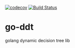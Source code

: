 [![codecov](https://codecov.io/gh/sgrodriguez/go-ddt/branch/master/graph/badge.svg?token=8JU0YG71WZ)](https://codecov.io/gh/sgrodriguez/go-ddt)
[![Build Status](https://travis-ci.com/sgrodriguez/go-ddt.svg?branch=master)](https://travis-ci.com/sgrodriguez/go-ddt)
# go-ddt
golang dynamic decision tree lib
